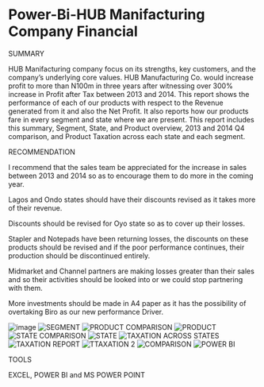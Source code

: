# Power-Bi-HUB Manifacturing Company Financial 


SUMMARY


HUB  Manifacturing company focus on its strengths, key customers, and the company’s underlying core values.
HUB Manufacturing Co. would increase profit to more than N100m in three years after witnessing over 300% increase in Profit after Tax between 2013 and 2014.
This report shows the performance of each of our products with respect to the Revenue generated from it and also the Net Profit. 
It also reports how our products fare in every segment and state where we are present.
This report includes this summary, Segment, State, and Product overview, 2013 and 2014 Q4 comparison, and Product Taxation across each state and each segment.



RECOMMENDATION

I recommend that the sales team be appreciated for the increase in sales between 2013 and 2014 so as to encourage them to do more in the coming year.

Lagos and Ondo states should have their discounts revised as it takes more of their revenue.

Discounts should be revised for Oyo state so as to cover up their losses.

Stapler and Notepads have been returning losses, the discounts on these products should be revised and if the poor performance continues, their production should be discontinued entirely.

Midmarket and Channel partners are making losses greater than their sales and so their activities should be looked into or we could stop partnering with them.

More investments should be made in A4 paper as it has the possibility of overtaking Biro as our new performance Driver.

![image](https://user-images.githubusercontent.com/122730173/215059408-7f6debf1-9010-48be-a7a8-7ba10d629209.png)
![SEGMENT](https://user-images.githubusercontent.com/122730173/215060064-57445ed0-6894-4d12-ba65-483c5b2be55f.JPG)
![PRODUCT COMPARISON](https://user-images.githubusercontent.com/122730173/215060244-a5b304b2-b9ed-46f2-8d3f-6e8a85aca7b3.JPG)
![PRODUCT](https://user-images.githubusercontent.com/122730173/215060258-32fd494b-b776-472e-8365-92e34093793c.JPG)
![STATE COMPARISON](https://user-images.githubusercontent.com/122730173/215060280-081ae852-780c-4b19-890e-20b5253c9a15.JPG)
![STATE](https://user-images.githubusercontent.com/122730173/215060286-2bc5833c-5e17-42b9-b1d6-23225a09a07d.JPG)
![TAXATION ACROSS STATES](https://user-images.githubusercontent.com/122730173/215060289-b4144e25-f3e2-44a8-8a19-e8afa7894323.JPG)
![TAXATION REPORT](https://user-images.githubusercontent.com/122730173/215060292-0c0def29-9f2c-4c8d-8dce-d80a88002711.JPG)
![TTAXATION 2](https://user-images.githubusercontent.com/122730173/215060301-1dd1e454-6c1f-4894-8f76-16636cb792ea.JPG)
![COMPARISON](https://user-images.githubusercontent.com/122730173/215060473-116cd096-1a53-410f-b8d2-3622ce865fc1.JPG)
![POWER BI](https://user-images.githubusercontent.com/122730173/215060485-b98a92ef-b5cd-443c-bce9-3015892547a1.JPG)

TOOLS

EXCEL, POWER BI and MS POWER POINT
